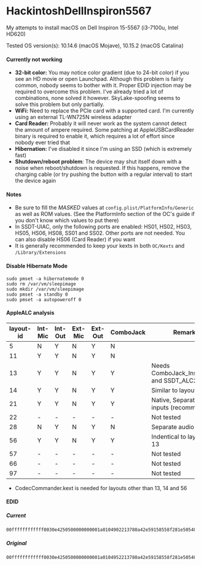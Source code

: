 # HackintoshDellInspiron5567
My attempts to install macOS on Dell Inspiron 15-5567 (i3-7100u, Intel HD620)

Tested OS version(s): 10.14.6 (macOS Mojave), 10.15.2 (macOS Catalina)

#### Currently not working
- **32-bit color:** You may notice color gradient (due to 24-bit color) if you see an HD movie or
  open Launchpad. Although this problem is fairly common, nobody seems to bother with it.
  Proper EDID injection may be required to overcome this problem. I've already tried a lot of
  combinations, none solved it however. SkyLake-spoofing seems to solve this problem but
  only partially.
- **WiFi:** Need to replace the PCIe card with a supported card. I'm currently using an external
  TL-WN725N wireless adapter
- **Card Reader:** Probably it will never work as the system cannot detect the amount of ampere
  required. Some patching at AppleUSBCardReader binary is required to enable it, which requires
  a lot of effort since nobody ever tried that
- **Hibernation:** I've disabled it since I'm using an SSD (which is extremely fast)
- **Shutdown/reboot problem**: The device may shut itself down with a noise when reboot/shutdown is requested. If this happens, remove the charging cable (or try pushing the button with a regular interval) to start the device again

#### Notes
- Be sure to fill the *MASKED* values at `config.plist/PlatformInfo/Generic` as well as ROM values. (See the PlatformInfo section of the OC's guide if you don't know which values to put there)
- In SSDT-UIAC, only the following ports are enabled: HS01, HS02, HS03, HS05, HS06, HS08, SS01 and SS02. Other ports are not needed. You can also disable HS06 (Card Reader) if you want
- It is generally recommended to keep your kexts in both `OC/Kexts` and `/Library/Extensions`

#### Disable Hibernate Mode
```
sudo pmset -a hibernatemode 0
sudo rm /var/vm/sleepimage
sudo mkdir /var/vm/sleepimage
sudo pmset -a standby 0
sudo pmset -a autopoweroff 0
```

#### AppleALC analysis

| layout-id | Int-Mic | Int-Out | Ext-Mic | Ext-Out | ComboJack | Remarks
| --- | --- | --- | --- | --- | --- | ---
| 5 | N | Y | N | Y | N |
| 11 | Y | Y | N | Y | N |
| 13 | Y | Y | N | Y | Y | Needs ComboJack_Installer.zip and SSDT_ALC256
| 14 | Y | Y | N | Y | Y | Similar to layout-id 13
| 21 | Y | Y | N | Y | Y | Native, Separate audio inputs (recommended)
| 22 | - | - | - | - | - | Not tested
| 28 | N | Y | N | Y | N | Separate audio outputs
| 56 | Y | Y | N | Y | Y | Indentical to layout-id 13
| 57 | - | - | - | - | - | Not tested
| 66 | - | - | - | - | - | Not tested
| 97 | - | - | - | - | - | Not tested

* CodecCommander.kext is needed for layouts other than 13, 14 and 56

#### EDID
##### Current
```
00ffffffffffff0030e4250500000000001a0104902213780a42e59158558f281e505400000001010101010101010101010101010101d01d56f4500016303020350058c21000001ad91756f4500016303020350058c21000001a000000fe004839374831803135365748550a0000000000004131940010000009010a20200092
```
##### Original
```
00ffffffffffff0030e4250500000000001a0104952213780a42e59158558f281e505400000001010101010101010101010101010101d01d56f4500016303020350058c21000001ad91756f4500016303020350058c21000001a000000fe004839374831803135365748550a0000000000004131940010000009010a2020008d
```
